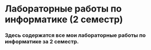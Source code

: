 # Лабораторные работы по информатике (2  семестр)
### Здесь содержатся все мои лабораторные работы по информатике за 2 семестр. 